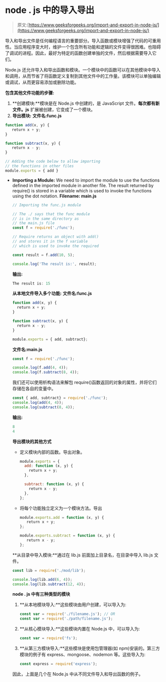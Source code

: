 # node . js 中的导入导出

> 原文:[https://www.geeksforgeeks.org/import-and-export-in-node-js/](https://www.geeksforgeeks.org/import-and-export-in-node-js/)

导入和导出文件是任何编程语言的重要部分。导入函数或模块增强了代码的可重用性。当应用程序变大时，维护一个包含所有功能和逻辑的文件变得很困难。也阻碍了调试的进程。因此，最好为特定的函数创建单独的文件，然后根据需要导入它们。

Node.js 还允许导入和导出函数和模块。一个模块中的函数可以在其他模块中导入和调用，从而节省了将函数定义复制到其他文件中的工作量。该模块可以单独编辑或调试，从而更容易添加或删除功能。

**包含其他文件功能的步骤:**

1.  **创建模块:**模块是在 Node.js 中创建的，是 JavaScript 文件。**每次都有新文件。js** 扩展被创建，它变成了一个模块。
2.  **导出模块:** **文件名:func.js**

```js
function add(x, y) {
   return x + y;
}

function subtract(x, y) {
   return x - y;
}

// Adding the code below to allow importing
// the functions in other files
module.exports = { add }
```

*   **Importing a Module:** We need to import the module to use the functions defined in the imported module in another file. The result returned by require() is stored in a variable which is used to invoke the functions using the dot notation.
    **Filename: main.js**

    ```js
    // Importing the func.js module

    // The ./ says that the func module
    // is in the same directory as 
    // the main.js file
    const f = require('./func');

    // Require returns an object with add()
    // and stores it in the f variable 
    // which is used to invoke the required 

    const result = f.add(10, 5);

    console.log('The result is:', result);
    ```

    **输出:**

    ```js
    The result is: 15
    ```

    **从本地文件导入多个功能:** **文件名:func.js**

    ```js
    function add(x, y) {
      return x + y;
    }

    function subtract(x, y) {
      return x - y;
    }

    module.exports = { add, subtract};
    ```

    **文件名:main.js**

    ```js
    const f = require('./func');

    console.log(f.add(4, 4));
    console.log(f.subtract(8, 4));
    ```

    我们还可以使用析构语法来解包 require()函数返回的对象的属性，并将它们存储在各自的变量中。

    ```js
    const { add, subtract} = require('./func');
    console.log(add(4, 4)); 
    console.log(subtract(8, 4)); 
    ```

    **输出:**

    ```js
    8
    4

    ```

    **导出模块的其他方式**

    *   定义模块内部的函数。导出对象。

        ```js
        module.exports = {
          add: function (x, y) {
            return x + y;
          },

          subtract: function (x, y) {
            return x - y;
          },
        };
        ```

    *   将每个功能独立定义为一个模块方法。导出

        ```js
        module.exports.add = function (x, y) {
           return x + y;
        };

        module.exports.subtract = function (x, y) {
           return x - y;
        };
        ```

    **从目录中导入模块:**通过在 lib.js 前面加上目录名，在目录中导入 lib.js 文件。

    ```js
    const lib = require('./mod/lib');

    console.log(lib.add(6, 4));
    console.log(lib.subtract(12, 4));
    ```

    **node . js 中有三种类型的模块**

    1.  **从本地模块导入:**这些模块由用户创建，可以导入为:

        ```js
        const var = require('./filename.js'); // OR
        const var = require('./path/filename.js');

        ```

    2.  **从核心模块导入:**这些模块内置在 Node.js 中，可以导入为:

        ```js
        const var = require('fs');
        ```

    3.  **从第三方模块导入:**这些模块是使用包管理器(如 npm)安装的。第三方模块的例子有 express、mongoose、nodemon 等。这些导入为:

        ```js
        const express = require('express');
        ```

    因此，上面是几个在 Node.js 中从不同文件导入和导出函数的例子。